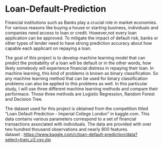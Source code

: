 # Loan-Default-Prediction

Financial institutions such as Banks play a crucial role in market economies. 
For various reasons like buying a house or starting business, individuals and companies need access to loan or credit.
However,not every loan application can be approved.
To mitigate the impact of default risk, banks or other types of lender need to have strong prediction 
accuracy about how capable each applicant on repaying a loan.

The goal of this project is to develop machine learning model that can predict the probability of a loan will be default
or in the other words, how likely somebody will experience financial distress in repaying their loan.
In machine learning, this kind of problems is known as binary classification. 
So any machine learning method that can be used for binary classification problems can also be applied to this problems as well.
In this particular study, I will use three different machine learning methods and compare their performace. 
Those three methods are Logistic Regression, Random Forest and Decision Tree. 

The dataset used for this project is obtained from the competition titled “Loan Default Prediction - Imperial College London” in kaggle.com. 
This data contains various parameters correspond to a set of financial transactions associated with individuals. 
The data are provided with over two hundred thousand observations and nearly 800 features.  
dataset : https://www.kaggle.com/c/loan-default-prediction/data?select=train_v2.csv.zip
